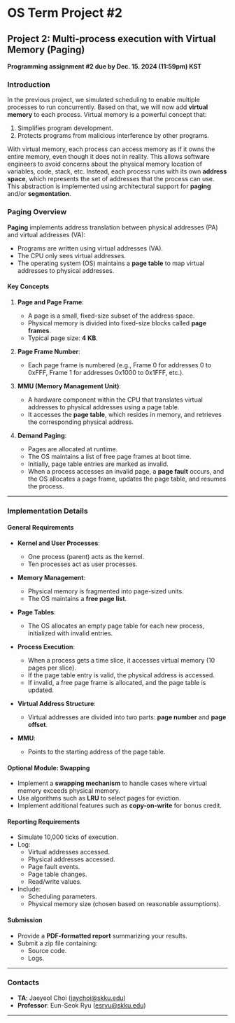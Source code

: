# OS Term Project #2

## Project 2: Multi-process execution with Virtual Memory (Paging)

**Programming assignment #2 due by Dec. 15. 2024 (11:59pm) KST**

### Introduction

In the previous project, we simulated scheduling to enable multiple processes to run concurrently. Based on that, we will now add **virtual memory** to each process. Virtual memory is a powerful concept that:

1. Simplifies program development.
2. Protects programs from malicious interference by other programs.

With virtual memory, each process can access memory as if it owns the entire memory, even though it does not in reality. This allows software engineers to avoid concerns about the physical memory location of variables, code, stack, etc. Instead, each process runs with its own **address space**, which represents the set of addresses that the process can use. This abstraction is implemented using architectural support for **paging** and/or **segmentation**.

### Paging Overview

**Paging** implements address translation between physical addresses (PA) and virtual addresses (VA):

- Programs are written using virtual addresses (VA).
- The CPU only sees virtual addresses.
- The operating system (OS) maintains a **page table** to map virtual addresses to physical addresses.

#### Key Concepts

1. **Page and Page Frame**:

   - A page is a small, fixed-size subset of the address space.
   - Physical memory is divided into fixed-size blocks called **page frames**.
   - Typical page size: **4 KB**.

2. **Page Frame Number**:

   - Each page frame is numbered (e.g., Frame 0 for addresses 0 to 0xFFF, Frame 1 for addresses 0x1000 to 0x1FFF, etc.).

3. **MMU (Memory Management Unit)**:

   - A hardware component within the CPU that translates virtual addresses to physical addresses using a page table.
   - It accesses the **page table**, which resides in memory, and retrieves the corresponding physical address.

4. **Demand Paging**:
   - Pages are allocated at runtime.
   - The OS maintains a list of free page frames at boot time.
   - Initially, page table entries are marked as invalid.
   - When a process accesses an invalid page, a **page fault** occurs, and the OS allocates a page frame, updates the page table, and resumes the process.

---

### Implementation Details

#### General Requirements

- **Kernel and User Processes**:

  - One process (parent) acts as the kernel.
  - Ten processes act as user processes.

- **Memory Management**:

  - Physical memory is fragmented into page-sized units.
  - The OS maintains a **free page list**.

- **Page Tables**:

  - The OS allocates an empty page table for each new process, initialized with invalid entries.

- **Process Execution**:

  - When a process gets a time slice, it accesses virtual memory (10 pages per slice).
  - If the page table entry is valid, the physical address is accessed.
  - If invalid, a free page frame is allocated, and the page table is updated.

- **Virtual Address Structure**:

  - Virtual addresses are divided into two parts: **page number** and **page offset**.

- **MMU**:
  - Points to the starting address of the page table.

#### Optional Module: Swapping

- Implement a **swapping mechanism** to handle cases where virtual memory exceeds physical memory.
- Use algorithms such as **LRU** to select pages for eviction.
- Implement additional features such as **copy-on-write** for bonus credit.

#### Reporting Requirements

- Simulate 10,000 ticks of execution.
- Log:
  - Virtual addresses accessed.
  - Physical addresses accessed.
  - Page fault events.
  - Page table changes.
  - Read/write values.
- Include:
  - Scheduling parameters.
  - Physical memory size (chosen based on reasonable assumptions).

#### Submission

- Provide a **PDF-formatted report** summarizing your results.
- Submit a zip file containing:
  - Source code.
  - Logs.

---

### Contacts

- **TA**: Jaeyeol Choi (jaychoi@skku.edu)
- **Professor**: Eun-Seok Ryu (esryu@skku.edu)

---
